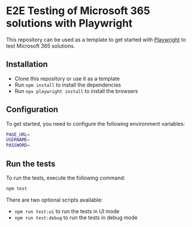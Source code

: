 # E2E Testing of Microsoft 365 solutions with Playwright

This repository can be used as a template to get started with [Playwright](https://playwright.dev/) to test Microsoft 365 solutions.

## Installation

- Clone this repository or use it as a template
- Run `npm install` to install the dependencies
- Run `npx playwright install` to install the browsers

## Configuration

To get started, you need to configure the following environment variables:

```bash
PAGE_URL=
USERNAME=
PASSWORD=
```

## Run the tests

To run the tests, execute the following command:

```bash
npm test
```

There are two optional scripts available:

- `npm run test:ui` to run the tests in UI mode
- `npm run test:debug` to run the tests in debug mode
